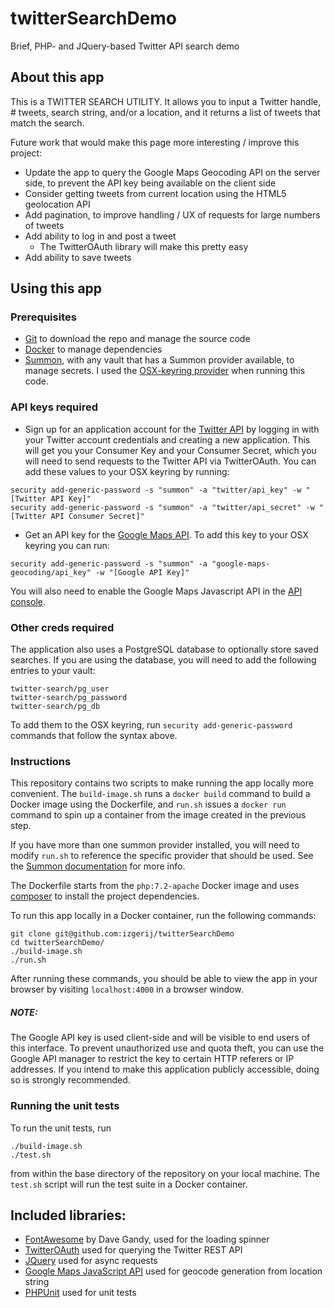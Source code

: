 # twitterSearchDemo
Brief, PHP- and JQuery-based Twitter API search demo

## About this app

This is a TWITTER SEARCH UTILITY. It allows you to input a Twitter handle, # tweets, search string, and/or a location, and it returns a list of tweets that match the search.

Future work that would make this page more interesting / improve this project:
* Update the app to query the Google Maps Geocoding API on the server side, to prevent the API key being available on the client side
* Consider getting tweets from current location using the HTML5 geolocation API
* Add pagination, to improve handling / UX of requests for large numbers of tweets
* Add ability to log in and post a tweet
  * The TwitterOAuth library will make this pretty easy
* Add ability to save tweets


## Using this app

### Prerequisites

* [Git](https://git-scm.com/downloads) to download the repo and manage the source code
* [Docker](https://docs.docker.com/engine/installation) to manage dependencies
* [Summon](https://cyberark.github.io/summon/), with any vault that has a Summon provider available, to manage secrets. I used the [OSX-keyring provider](https://github.com/conjurinc/summon-keyring) when running this code.

### API keys required

* Sign up for an application account for the [Twitter API](https://apps.twitter.com/) by logging in with your Twitter account credentials and creating a new application. This will get you your Consumer Key and your Consumer Secret, which you will need to send requests to the Twitter API via TwitterOAuth. You can add these values to your OSX keyring by running:
```
security add-generic-password -s "summon" -a "twitter/api_key" -w "[Twitter API Key]"
security add-generic-password -s "summon" -a "twitter/api_secret" -w "[Twitter API Consumer Secret]"
```
* Get an API key for the [Google Maps API](https://developers.google.com/maps/documentation/geocoding/get-api-key.). To add
this key to your OSX keyring you can run:
```
security add-generic-password -s "summon" -a "google-maps-geocoding/api_key" -w "[Google API Key]"
```
You will also need to enable the Google Maps Javascript API in the [API console](https://console.developers.google.com/).

### Other creds required

The application also uses a PostgreSQL database to optionally store saved searches. If you are using the database, you will need to add the following entries to your vault:
```
twitter-search/pg_user
twitter-search/pg_password
twitter-search/pg_db
```
To add them to the OSX keyring, run `security add-generic-password` commands that follow the syntax above.

### Instructions

This repository contains two scripts to make running the app locally more
convenient. The `build-image.sh` runs a `docker build` command to build a Docker
image using the Dockerfile, and `run.sh` issues a `docker run` command to spin
up a container from the image created in the previous step.

If you have more than one summon provider installed, you will need to modify `run.sh` to reference the specific provider that should be used. See the [Summon documentation](https://github.com/cyberark/summon#flags) for more info.

The Dockerfile starts from the `php:7.2-apache` Docker image and uses [composer](https://getcomposer.org) to install the project dependencies.

To run this app locally in a Docker container, run the following commands:
```
git clone git@github.com:izgerij/twitterSearchDemo
cd twitterSearchDemo/
./build-image.sh
./run.sh
```
After running these commands, you should be able to view the app in your browser
by visiting `localhost:4000` in a browser window.

##### NOTE:
The Google API key is used client-side and will be visible to end users of this interface. To prevent unauthorized use and quota theft, you can use the Google API manager to restrict the key to certain HTTP referers or IP addresses. If you intend to make this application publicly accessible, doing so is strongly recommended.

### Running the unit tests
To run the unit tests, run
```
./build-image.sh
./test.sh
```
from within the base directory of the repository on your local machine. The `test.sh` script will run the test suite in a Docker container.

## Included libraries:

* [FontAwesome](http://fontawesome.io/) by Dave Gandy, used for the loading spinner
* [TwitterOAuth](https://github.com/abraham/twitteroauth) used for querying the Twitter REST API
* [JQuery](jquery.org) used for async requests
* [Google Maps JavaScript API](https://developers.google.com/maps/documentation/javascript/) used for geocode generation from location string
* [PHPUnit](https://phpunit.de) used for unit tests
